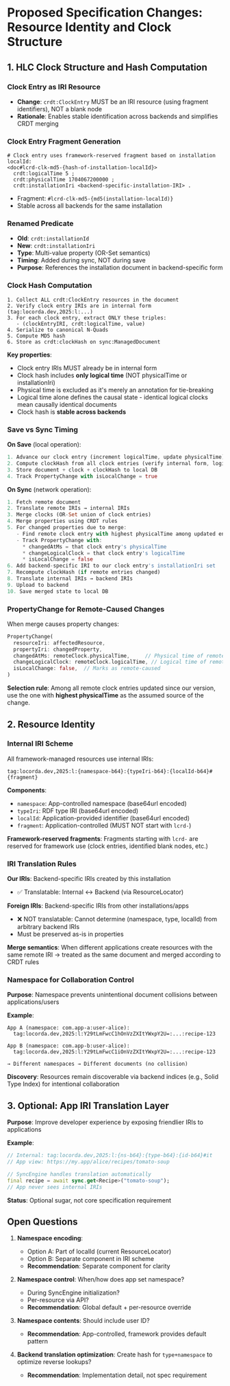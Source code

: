 # Proposed Specification Changes: Resource Identity and Clock Structure

## 1. HLC Clock Structure and Hash Computation

### Clock Entry as IRI Resource
- **Change**: `crdt:ClockEntry` MUST be an IRI resource (using fragment identifiers), NOT a blank node
- **Rationale**: Enables stable identification across backends and simplifies CRDT merging

### Clock Entry Fragment Generation
```turtle
# Clock entry uses framework-reserved fragment based on installation localId:
<doc#lcrd-clk-md5-{hash-of-installation-localId}>
  crdt:logicalTime 5 ;
  crdt:physicalTime 1704067200000 ;
  crdt:installationIri <backend-specific-installation-IRI> .
```
- Fragment: `#lcrd-clk-md5-{md5(installation-localId)}`
- Stable across all backends for the same installation

### Renamed Predicate
- **Old**: `crdt:installationId`
- **New**: `crdt:installationIri`
- **Type**: Multi-value property (OR-Set semantics)
- **Timing**: Added during sync, NOT during save
- **Purpose**: References the installation document in backend-specific form

### Clock Hash Computation
```
1. Collect ALL crdt:ClockEntry resources in the document
2. Verify clock entry IRIs are in internal form (tag:locorda.dev,2025:l:...)
3. For each clock entry, extract ONLY these triples:
   - (clockEntryIRI, crdt:logicalTime, value)
4. Serialize to canonical N-Quads
5. Compute MD5 hash
6. Store as crdt:clockHash on sync:ManagedDocument
```

**Key properties**:
- Clock entry IRIs MUST already be in internal form
- Clock hash includes **only logical time** (NOT physicalTime or installationIri)
- Physical time is excluded as it's merely an annotation for tie-breaking
- Logical time alone defines the causal state - identical logical clocks mean causally identical documents
- Clock hash is **stable across backends**

### Save vs Sync Timing

**On Save** (local operation):
```dart
1. Advance our clock entry (increment logicalTime, update physicalTime)
2. Compute clockHash from all clock entries (verify internal form, logical+physical only)
3. Store document + clock + clockHash to local DB
4. Track PropertyChange with isLocalChange = true
```

**On Sync** (network operation):
```dart
1. Fetch remote document
2. Translate remote IRIs → internal IRIs
3. Merge clocks (OR-Set union of clock entries)
4. Merge properties using CRDT rules
5. For changed properties due to merge:
   - Find remote clock entry with highest physicalTime among updated entries
   - Track PropertyChange with:
     * changedAtMs = that clock entry's physicalTime
     * changeLogicalClock = that clock entry's logicalTime
     * isLocalChange = false
6. Add backend-specific IRI to our clock entry's installationIri set
7. Recompute clockHash (if remote entries changed)
8. Translate internal IRIs → backend IRIs
9. Upload to backend
10. Save merged state to local DB
```

### PropertyChange for Remote-Caused Changes

When merge causes property changes:
```dart
PropertyChange(
  resourceIri: affectedResource,
  propertyIri: changedProperty,
  changedAtMs: remoteClock.physicalTime,     // Physical time of remote that won
  changeLogicalClock: remoteClock.logicalTime, // Logical time of remote that won
  isLocalChange: false,  // Marks as remote-caused
)
```

**Selection rule**: Among all remote clock entries updated since our version, use the one with **highest physicalTime** as the assumed source of the change.

## 2. Resource Identity

### Internal IRI Scheme

All framework-managed resources use internal IRIs:
```
tag:locorda.dev,2025:l:{namespace-b64}:{typeIri-b64}:{localId-b64}#{fragment}
```

**Components**:
- `namespace`: App-controlled namespace (base64url encoded)
- `typeIri`: RDF type IRI (base64url encoded)
- `localId`: Application-provided identifier (base64url encoded)
- `fragment`: Application-controlled (MUST NOT start with `lcrd-`)

**Framework-reserved fragments**: Fragments starting with `lcrd-` are reserved for framework use (clock entries, identified blank nodes, etc.)

### IRI Translation Rules

**Our IRIs**: Backend-specific IRIs created by this installation
- ✅ Translatable: Internal ↔ Backend (via ResourceLocator)

**Foreign IRIs**: Backend-specific IRIs from other installations/apps
- ❌ NOT translatable: Cannot determine (namespace, type, localId) from arbitrary backend IRIs
- Must be preserved as-is in properties

**Merge semantics**: When different applications create resources with the same remote IRI → treated as the same document and merged according to CRDT rules

### Namespace for Collaboration Control

**Purpose**: Namespace prevents unintentional document collisions between applications/users

**Example**:
```
App A (namespace: com.app-a:user-alice):
  tag:locorda.dev,2025:l:Y29tLmFwcC1hOnVzZXItYWxpY2U=:...:recipe-123

App B (namespace: com.app-b:user-alice):
  tag:locorda.dev,2025:l:Y29tLmFwcC1iOnVzZXItYWxpY2U=:...:recipe-123

→ Different namespaces → Different documents (no collision)
```

**Discovery**: Resources remain discoverable via backend indices (e.g., Solid Type Index) for intentional collaboration

## 3. Optional: App IRI Translation Layer

**Purpose**: Improve developer experience by exposing friendlier IRIs to applications

**Example**:
```dart
// Internal: tag:locorda.dev,2025:l:{ns-b64}:{type-b64}:{id-b64}#it
// App view: https://my.app/alice/recipes/tomato-soup

// SyncEngine handles translation automatically
final recipe = await sync.get<Recipe>("tomato-soup");
// App never sees internal IRIs
```

**Status**: Optional sugar, not core specification requirement

## Open Questions

1. **Namespace encoding**:
   - Option A: Part of localId (current ResourceLocator)
   - Option B: Separate component in IRI scheme
   - **Recommendation**: Separate component for clarity

2. **Namespace control**: When/how does app set namespace?
   - During SyncEngine initialization?
   - Per-resource via API?
   - **Recommendation**: Global default + per-resource override

3. **Namespace contents**: Should include user ID?
   - **Recommendation**: App-controlled, framework provides default pattern

4. **Backend translation optimization**: Create hash for `type+namespace` to optimize reverse lookups?
   - **Recommendation**: Implementation detail, not spec requirement

